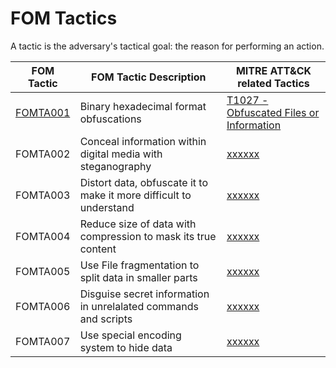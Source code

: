 # FOM Tactics

A tactic is the adversary's tactical goal: the reason for performing an action.

| FOM Tactic                                                                  | FOM Tactic Description                                             | MITRE ATT&CK related Tactics                                              |
| --------------------------------------------------------------------------- | ------------------------------------------------------------------ | ----------------------------------------------------------------------------------- |
| [FOMTA001](https://github.com/blue101010/FOM/blob/main/tactics/FOMTA001.md) | Binary hexadecimal format obfuscations                            | [T1027 - Obfuscated Files or Information ](https://attack.mitre.org/techniques/T1027/) |
| FOMTA002                                                                    | Conceal information within digital media with steganography        | [xxxxxx](https://attack.mitre.org/techniques/T1xxx/)                                |
| FOMTA003                                                                    | Distort data, obfuscate it to make it more difficult to understand | [xxxxxx](https://attack.mitre.org/techniques/T1xxx/)                                |
| FOMTA004                                                                    | Reduce size of data with compression to mask its true content      | [xxxxxx](https://attack.mitre.org/techniques/T1xxx/)                                |
| FOMTA005                                                                   | Use File fragmentation to split data in smaller parts              | [xxxxxx](https://attack.mitre.org/techniques/T1xxx/)                                |
| FOMTA006                                                                    | Disguise secret information in unrelalated commands and scripts    | [xxxxxx](https://attack.mitre.org/techniques/T1xxx/)                                |
| FOMTA007                                                                    | Use special encoding system to hide data                         | [xxxxxx](https://attack.mitre.org/techniques/T1xxx/)                                |

